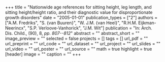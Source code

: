 +++
title = "Nationwide age references for sitting height, leg length, and sitting height/height ratio, and their diagnostic value for disproportionate growth disorders"
date = "2005-01-01"
publication_types = ["2"]
authors = ["A.M. Fredriks", "S. {van Buuren}", "W. J.M. {van Heel}", "R.H.M. Eijkman-Neerincx", "S.P. Verloove-Vanhorick", "J.M. Wit"]
publication = "In: Arch. Dis. Child., (90), 8, _pp. 807--812_"
abstract = ""
abstract_short = ""
image_preview = ""
selected = false
projects = []
tags = []
url_pdf = ""
url_preprint = ""
url_code = ""
url_dataset = ""
url_project = ""
url_slides = ""
url_video = ""
url_poster = ""
url_source = ""
math = true
highlight = true
[header]
image = ""
caption = ""
+++
